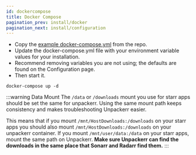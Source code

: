```yaml
---
id: dockercompose
title: Docker Compose
pagination_prev: install/docker
pagination_next: install/configuration
---
```


- Copy the [example docker-compose.yml](https://github.com/Unpackerr/unpackerr/blob/main/examples/docker-compose.yml)
  from the repo.
- Update the docker-compose.yml file with your environment variable values for your installation.
- Recommend removing variables you are not using; the defaults are found on the Configuration page.
- Then start it.

```shell
docker-compose up -d
```

:::warning Data Mount
The `/data` or `/downloads` mount you use for starr apps should be set the same for unpackerr.
Using the same mount path keeps consistency and makes troubleshooting Unpackerr easier.

This means that if you mount `/mnt/HostDownloads:/downloads` on your starr apps you should
also mount `/mnt/HostDownloads:/downloads` on your unpackerr container. If you mount
`/mnt/user/data:/data` on your starr apps, mount the same path on Unpackerr.
**Make sure Unpackerr can find the downloads in the same place that Sonarr and Radarr find them.**
:::


